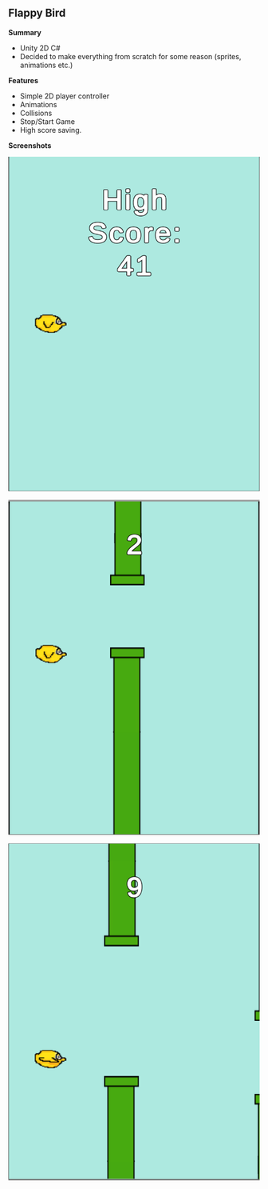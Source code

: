 ## Flappy Bird 

**Summary**
- Unity 2D C#
- Decided to make everything from scratch for some reason (sprites, animations etc.)

**Features**
- Simple 2D player controller
- Animations
- Collisions
- Stop/Start Game
- High score saving.

**Screenshots**

![Image 1](https://github.com/Bailym/UnityFlappyBird/blob/main/images/UnityFlappyBird%201.png)

![Image 1](https://github.com/Bailym/UnityFlappyBird/blob/main/images/UnityFlappyBird%202.png)

![Image 1](https://github.com/Bailym/UnityFlappyBird/blob/main/images/UnityFlappyBird%203.png)



